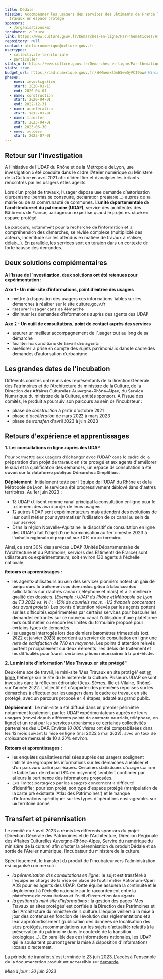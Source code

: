 ```yaml
---
title: Dédale
mission: Accompagner les usagers des services des Bâtiments de France lors de
  travaux en espace protégé
sponsors:
  - /organisations/mc
incubator: culture
link: https://www.culture.gouv.fr/Demarches-en-ligne/Par-thematiques/Architecture/Mes-travaux-en-site-protege/A-propos
repository: null
contact: ateliernumerique@culture.gouv.fr
usertypes:
  - collectivite-territoriale
  - particulier
stats_url: https://www.culture.gouv.fr/Demarches-en-ligne/Par-thematiques/Architecture/Mes-travaux-en-site-protege/A-propos
stats: true
budget_url: https://pad.numerique.gouv.fr/rHMnemklQm6Sww5yVCI9ow#-Minist%C3%A8re-de-la-culture-atelier-num%C3%A9rique
phases:
  - name: investigation
    start: 2020-01-15
    end: 2020-04-01
  - name: construction
    start: 2020-04-01
    end: 2022-12-31
  - name: acceleration
    start: 2023-01-01
  - name: transfer
    start: 2023-04-01
    end: 2023-06-30
  - name: success
    start: 2023-07-01
---
```

## **Retour sur l’investigation**

A l’initiative de l’UDAP du Rhône et de la Métropole de Lyon, une investigation a été conduite dans le cadre l’Atelier numérique du Ministère de la Culture en avril 2021 afin d’identifier et d'analyser les irritants rencontrés par les usagers et les agents.

Lors d’un projet de travaux, l’usager dépose une demande d’autorisation d’urbanisme (permis de construire, déclaration préalable…) auprès de sa mairie ou de sa communauté de communes. L'**unité départementale de l’architecture et du patrimoine (UDAP)**, service des architectes des Bâtiments de France, partage son expertise quand le projet est situé en espace protégé.

Le parcours, notamment pour la recherche de l’information et la compréhension des démarches, se révèle  complexe (multiplicité des acteurs, incertitude sur les attendus en matière de travaux à réaliser, délais...). En parallèle, les services sont en tension dans un contexte de forte hausse des demandes.

## **Deux solutions complémentaires**

**A l’issue de l’investigation, deux solutions ont été retenues pour expérimentation :**

**Axe 1 - Un mini-site d’informations, point d’entrée des usagers** 

* mettre à disposition des usagers des informations fiables sur les démarches à réaliser sur le site culture.gouv.fr
* rassurer l’usager dans sa démarche
* diminuer les demandes d’informations auprès des agents des UDAP

**Axe 2 - Un outil de consultations, point de contact auprès des services** 

* assurer un meilleur accompagnement de l’usager tout au long de sa démarche
* faciliter les conditions de travail des agents
* améliorer la prise en compte des sujets patrimoniaux dans le cadre des demandes d’autorisation d’urbanisme

## **Les grandes dates de l'incubation** 

Différents comités ont réunis des représentants de la Direction Générale des Patrimoines et de l'Architecture du ministère de la Culture, de la Direction des Affaires Culturelles Auvergne-Rhône-Alpes, du Service Numérique du ministère de la Culture, entités sponsors. A l'issue des comités, le produit a poursuivi son parcours au sein de l'incubateur : 

* phase de *construction* à partir d'octobre 2021 
* phase d'*accélération* de mars 2022 à mars 2023 
* phase de *transfert* d'avril 2023 à juin 2023

## **Retours d'expérience et apprentissages**

**1. Les consultations en ligne auprès des UDAP**  

Pour permettre aux usagers d'échanger avec l’UDAP dans le cadre de la préparation d’un projet de travaux en site protégé et aux agents d'améliorer le suivi et la qualification des demandes, un espace de consultation a été ouvert sur la plateforme publique Démarches Simplifiées.

**Déploiement :** Initialement testé par l'équipe de l'UDAP du Rhône et de la Métropole de Lyon, le service a été progressivement déployé dans d'autres territoires. Au 1er juin 2023 :

* 18 UDAP utilisent comme canal principal la consultation en ligne pour le traitement des avant projet de leurs usagers. 
* 12 autres UDAP sont expérimentateurs mais attendent des évolutions de leur outil métier pour systématiser l'utilisation de ce canal au sein de leur service 
* Dans la région Nouvelle-Aquitaine, le dispositif de consultation en ligne des UDAP a fait l'objet d'une harmonisation au 1er trimestre 2023 à l'échelle régionale et proposé sur 50% de ce territoire. 

Ainsi, ce sont 30% des services UDAP (Unités Départementales de l'Architecture et du Patrimoine, services des Bâtiments de France) sont utilisateurs ou expérimentateurs, soit environ 130 agents à l'échelle nationale. 

**Retours et apprentissages :** 

* les agents-utilisateurs au sein des services pionniers notent un gain de temps dans le traitement des demandes grâce à la baisse des sollicitations sur d’autres canaux (téléphone et mails) et à la meilleure qualité des dossiers. (*Exemple : UDAP du Rhône et Métropole de Lyon au T3 2022 vs. N-1 : -15% de courriels reçus, -1/3 d'appels concernant des avant projets*). Les points d'attention relevés par les agents portent sur les difficultés expérimentées par certains services pour basculer les demandes entrantes sur ce nouveau canal, l'utilisation d'une plateforme hors outil métier ou encore les limites du formulaire proposé pour certains types de demandes.
* les  usagers interrogés lors des  derniers baromètres trimestriels (oct. 2022 et janvier 2023) accordent au service de consultation en ligne une *note de satisfaction de 7/10 en moyenne*. Les points d'attention relevés portent principalement sur deux éléments : les délais de traitement et les difficultés pour fournir certaines pièces nécessaires à la pré-étude. 

**2. Le mini site d'information "Mes Travaux en site protégé"** 

Deuxième axe de travail, le mini-site 'Mes Travaux en site protégé' est [en ligne](https://www.culture.gouv.fr/Demarches-en-ligne/Par-thematiques/Architecture/Mes-travaux-en-secteur-protege), hébergé sur le site du Ministère de la Culture. Plusieurs UDAP se sont investies dans la réflexion éditoriale (Deux-Sèvres, Ille-et-Vilaine, Rhône) sur l'année 2022. L'objectif est d'apporter des premières réponses sur les démarches à effectuer par les usagers dans le cadre de travaux en site protégé, avec un parcours proposé en 4 étapes, adapté au grand public. 

**Déploiement** : Le mini-site a été diffusé dans un premier périmètre notamment localement par les UDAP expérimentateurs auprès de leurs usagers (renvoi depuis différents points de contacts courriels, téléphone, en ligne) et un relai par les services urbanismes de certaines collectivités partenaires des UDAP. Environ *10 000 visites* ont été comptabilisées dans les 12 mois suivant la mise en ligne (mai 2022 à mai 2023), avec un taux de croissance mensuel de 10 à 20% environ. 

**Retours et apprentissages :** 

* les enquêtes qualitatives réalisées auprès des usagers soulignent l'utilité de regrouper les informations sur les démarches à réaliser et d'un parcours balisé par étapes. Certaines statistiques d'usage comme le faible taux de rebond (8% en moyenne) semblent confirmer par ailleurs la pertinence des informations proposées. 
* Les limites partagées par les usagers concernent la difficulté d'identifier, pour son projet, son type d'espace protégé (manipulation de la carte pré existante 'Atlas des Patrimoines') et le manque d'informations spécifiques sur les types d'opérations envisageables sur un territoire donné. 

## Transfert et pérennisation 

Le comité du 5 avril 2023 a réunis les différents sponsors du projet (Direction Générale des Patrimoines et de l'Architecture, Direction Régionale des Affaires Culturelles Auvergne-Rhône-Alpes, Service du numérique du ministère de la culture) afin d'acter la pérennisation du produit Dédale et sa sortie de l'Atelier numérique, l'incubateur du ministère de la culture. 

Spécifiquement, le transfert du produit de l'incubateur vers l'administration est organisé comme suit : 

* *la pérennisation des consultations en ligne* : le sujet est transféré à l'équipe en charge de la mise en place de l'outil métier Patronum-Open ADS pour les agents des UDAP. Cette équipe assurera la continuité et le déploiement à l'échelle nationale par le raccordement entre la plateforme de consultations et l'outil d'instruction des agents.  
* *la gestion du mini-site d'informations* : la gestion des pages 'Mes Travaux en sites protégés' est confiée à la Direction des Patrimoines et de l'Architecture du ministère de la culture. L'équipe veillera à la mise à jour des contenus en fonction de l'évolution des réglementations et à leur approfondissement (publication des données de localisation des sites protégés, recommandations sur les sujets d'actualités relatifs à la préservation du patrimoine dans le contexte de la transition écologique...). En parallèle des ces informations nationales, les UDAP qui le souhaitent pourront gérer la mise à disposition d'informations locales directement. 

La période de transfert s'est terminée le 23 juin 2023. L'accès à l'ensemble de la documentation produit est accessible sur [demande](mailto:ateliernumerique.snum@culture.gouv.fr). 

*Mise à jour : 20 juin 2023*
